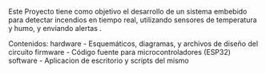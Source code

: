 Este Proyecto tiene como objetivo el desarrollo de un sistema embebido para detectar incendios en tiempo real, utilizando sensores de temperatura y humo, y enviando alertas .

Contenidos:
hardware - Esquemáticos, diagramas, y archivos de diseño del circuito
firmware - Código fuente para microcontroladores (ESP32)
software - Aplicacion de escritorio y scripts del mismo
